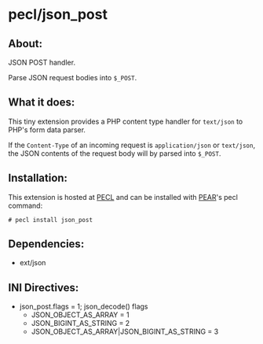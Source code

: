 # pecl/json_post

## About:

JSON POST handler.

Parse JSON request bodies into `$_POST`.

## What it does:

This tiny extension provides a PHP content type handler for `text/json` to PHP's form data parser. 

If the `Content-Type` of an incoming request is `application/json` or `text/json`, the JSON contents of the request body will by parsed into `$_POST`.

## Installation:

This extension is hosted at [PECL](http://pecl.php.net) and can be installed with [PEAR](http://pear.php.net)'s pecl command:

    # pecl install json_post

## Dependencies:

* ext/json

## INI Directives:

* json_post.flags = 1; json_decode() flags
  * JSON_OBJECT_AS_ARRAY = 1
  * JSON_BIGINT_AS_STRING = 2
  * JSON_OBJECT_AS_ARRAY|JSON_BIGINT_AS_STRING = 3

